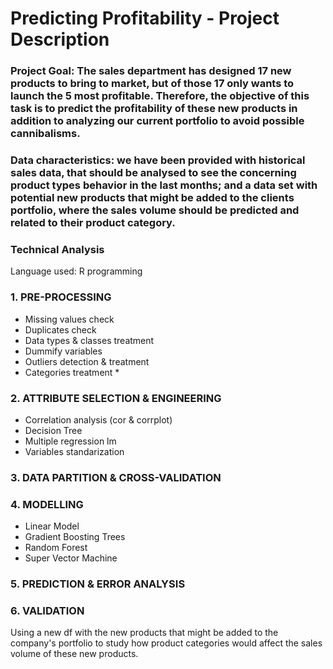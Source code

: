 # Predicting Profitability - Project Description

### Project Goal: The sales department has designed 17 new products to bring to market, but of those 17 only wants to launch the 5 most profitable. Therefore, the objective of this task is to predict the profitability of these new products in addition to analyzing our current portfolio to avoid possible cannibalisms.

### Data characteristics: we have been provided with historical sales data, that should be analysed to see the concerning product types behavior in the last months; and a data set with potential new products that might be added to the clients portfolio, where the sales volume should be predicted and related to their product category.

### Technical Analysis
Language used: R programming

### 1. PRE-PROCESSING
- Missing values check
- Duplicates check
- Data types & classes treatment
- Dummify variables
- Outliers detection & treatment
- Categories treatment *
### 2. ATTRIBUTE SELECTION & ENGINEERING
- Correlation analysis (cor & corrplot)
- Decision Tree
- Multiple regression lm
- Variables standarization
### 3. DATA PARTITION & CROSS-VALIDATION
### 4. MODELLING
- Linear Model
- Gradient Boosting Trees
- Random Forest
- Super Vector Machine
### 5. PREDICTION & ERROR ANALYSIS
### 6. VALIDATION
Using a new df with the new products that might be added to the company's portfolio to study how product categories would affect the sales volume of these new products.

